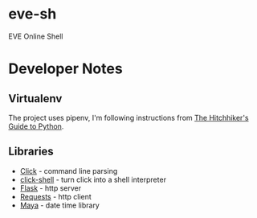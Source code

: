 # eve-sh
EVE Online Shell

# Developer Notes
## Virtualenv
The project uses pipenv, I'm following instructions from
[The Hitchhiker's Guide to Python](http://docs.python-guide.org/en/latest/dev/virtualenvs/).
## Libraries
* [Click](https://click.pocoo.org/) - command line parsing
* [click-shell](http://click-shell.readthedocs.io/) - turn click into a shell interpreter
* [Flask](http://flask.pocoo.org/) - http server 
* [Requests](http://docs.python-requests.org/en/master/) - http client
* [Maya](https://github.com/kennethreitz/maya) - date time library

